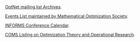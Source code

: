 [OptNet mailing list Archives](https://listserv.zib.de/pipermail/opt-net/).

[Events List maintained by Mathematical Optimization Society](https://www.mathopt.org/?nav=meetings).

[INFORMS Conference Calendar](https://www.informs.org/Meetings-Conferences/INFORMS-Conference-Calendar).

[COMS Listing on Optimization Theory and Operational Research](https://conference-service.com/conferences/operational-research.html).
